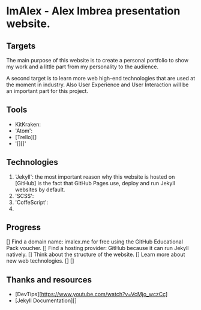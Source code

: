 # ImAlex - Alex Imbrea presentation website.

## Targets

The main purpose of this website is to create a personal portfolio to show my work and a little part from my personality to the audience.

A second target is to learn more web high-end technologies that are used at the moment in industry. Also User Experience and User Interaction will be an important part for this project.

## Tools
 - KitKraken:
 - 'Atom':
 - [Trello][]
 - '[][]'

## Technologies

1. 'Jekyll': the most important reason why this website is hosted on [GitHub] is the fact that GitHub Pages use, deploy and run Jekyll websites by default.
2. 'SCSS':
3. 'CoffeScript':
4.

## Progress

[] Find a domain name: imalex.me for free using the GitHub Educational Pack voucher.
[] Find a hosting provider: GitHub because it can run Jekyll natively.
[] Think about the structure of the website.
[] Learn more about new web technologies.
[]
[]


## Thanks and resources
 - [DevTips][https://www.youtube.com/watch?v=VcMjo_wczCc]
 - [Jekyll Documentation][]
